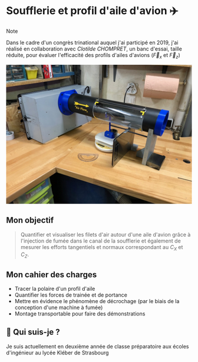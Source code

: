 
# Soufflerie  et profil d'aile d'avion ✈️

> [!NOTE]
> Dans le cadre d'un congrès trinational auquel j'ai participé en 2019, j'ai réalisé en collaboration avec *Clotilde CHOMPRET*, un banc d'essai, taille réduite, pour évaluer l'efficacité des profils d'ailes d'avions ($\vec{F}_x$ et $\vec{F}_z$)

![alt text](https://github.com/Emilien-Wolff/Soufflerie/blob/main/Photos/IMG_3030.jpg?raw=true)

## Mon objectif

> Quantifier et visualiser les filets d'air autour d'une aile d'avion grâce à l'injection de fumée dans le canal de la soufflerie et également de mesurer les efforts tangentiels et normaux correspondant au $C_X$ et $C_Z$.


## Mon cahier des charges

 - Tracer la polaire d'un profil d'aile
 - Quantifier les forces de trainée et de portance
 - Mettre en évidence le phénomène de décrochage (par le biais de la conception d'une machine à fumée)
 - Montage transportable pour faire des démonstrations


## 🚀 Qui suis-je ?
Je suis actuellement en deuxième année de classe préparatoire aux écoles d'ingénieur au lycée Kléber de Strasbourg


